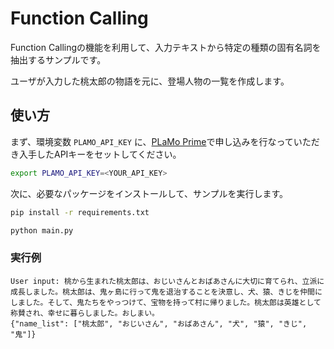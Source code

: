 Function Calling
================

Function Callingの機能を利用して、入力テキストから特定の種類の固有名詞を抽出するサンプルです。

ユーザが入力した桃太郎の物語を元に、登場人物の一覧を作成します。

## 使い方

まず、環境変数 `PLAMO_API_KEY` に、[PLaMo Prime](https://plamo.preferredai.jp/)で申し込みを行なっていただき入手したAPIキーをセットしてください。

```sh
export PLAMO_API_KEY=<YOUR_API_KEY>
```

次に、必要なパッケージをインストールして、サンプルを実行します。

```sh
pip install -r requirements.txt

python main.py
```

### 実行例

```
User input: 桃から生まれた桃太郎は、おじいさんとおばあさんに大切に育てられ、立派に成長しました。桃太郎は、鬼ヶ島に行って鬼を退治することを決意し、犬、猿、きじを仲間にしました。そして、鬼たちをやっつけて、宝物を持って村に帰りました。桃太郎は英雄として称賛され、幸せに暮らしました。おしまい。
{"name_list": ["桃太郎", "おじいさん", "おばあさん", "犬", "猿", "きじ", "鬼"]}
```
